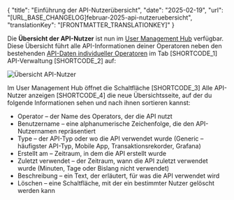 {
  "title": "Einführung der API-Nutzerübersicht",
  "date": "2025-02-19",
  "url": "[URL_BASE_CHANGELOG]februar-2025-api-nutzeruebersicht",
  "translationKey": "[FRONTMATTER_TRANSLATIONKEY]"
}

Die **Übersicht der API-Nutzer** ist nun im [User Management Hub]([LINK_URL_1]) verfügbar. Diese Übersicht führt alle API-Informationen deiner Operatoren neben den bestehenden [API-Daten individueller Operatoren]([LINK_URL_2]) im Tab [SHORTCODE_1] API-Verwaltung [SHORTCODE_2] auf:

![Übersicht API-Nutzer]([LINK_URL_3])

Im User Management Hub öffnet die Schaltfläche [SHORTCODE_3] Alle API-Nutzer anzeigen [SHORTCODE_4] die neue Übersichtsseite, auf der du folgende Informationen sehen und nach ihnen sortieren kannst:

- Operator – der Name des Operators, der die API nutzt
- Benutzername – eine alphanumerische Zeichenfolge, die den API-Nutzernamen repräsentiert
- Type – der API-Typ oder wo die API verwendet wurde (Generic – häufigster API-Typ, Mobile App, Transaktionsrekorder, Grafana)
- Erstellt am – Zeitraum, in dem die API erstellt wurde
- Zuletzt verwendet – der Zeitraum, wann die API zuletzt verwendet wurde (Minuten, Tage oder Bislang nicht verwendet)
- Beschreibung – ein Text, der erläutert, für was die API verwendet wird
- Löschen – eine Schaltfläche, mit der ein bestimmter Nutzer gelöscht werden kann